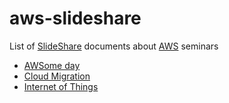 # aws-slideshare

List of [SlideShare](https://www.slideshare.net/) documents about
[AWS](https://aws.amazon.com/) seminars

- [AWSome day](./AWSomeday.md)
- [Cloud Migration](./CloudMigration.md)
- [Internet of Things](./IoT.md)